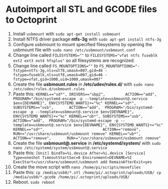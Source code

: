 # Autoimport all STL and GCODE files to Octoprint

 1. Install `usbmount` with `sudo apt-get install usbmount`
 2. Install NTFS driver package **ntfs-3g** with `sudo apt-get install ntfs-3g`
 3. Configure usbmount to mount specified filesystems by opening the usbmount file with `sudo nano /etc/usbmount/usbmount.conf` 
 4. Change line called `FILESYSTEMS=""` to `FILESYSTEMS="vfat ntfs fuseblk ext2 ext3 ext4 hfsplus"` so all filesystems are recognized.
 5. Change line called `FS_MOUNTOPTIONS=""` to `FS_MOUNTOPTIONS="-fstype=ntfs-3g,nls=utf8,umask=007,gid=46 -fstype=fuseblk,nls=utf8,umask=007,gid=46 -fstype=vfat,gid=1000,uid=1000,umask=007"`
 6. Create the file **usbmount.rules** in **/etc/udev/rules.d/** with `sudo nano /etc/udev/rules.d/usbmount.rules`
 7. Paste this: ```KERNEL=="sd*", DRIVERS=="sbp2",         ACTION=="add",  PROGRAM="/bin/systemd-escape -p --template=usbmount@.service $env{DEVNAME}", ENV{SYSTEMD_WANTS}+="%c"
KERNEL=="sd*", SUBSYSTEMS=="usb",       ACTION=="add",  PROGRAM="/bin/systemd-escape -p --template=usbmount@.service $env{DEVNAME}", ENV{SYSTEMD_WANTS}+="%c"
KERNEL=="ub*", SUBSYSTEMS=="usb",       ACTION=="add",  PROGRAM="/bin/systemd-escape -p --template=usbmount@.service $env{DEVNAME}", ENV{SYSTEMD_WANTS}+="%c"
KERNEL=="sd*",                          ACTION=="remove",       RUN+="/usr/share/usbmount/usbmount remove"
KERNEL=="ub*",                          ACTION=="remove",       RUN+="/usr/share/usbmount/usbmount remove"```
 8. Create the file **usbmount@.service** in **/etc/systemd/system/** with `sudo nano /etc/systemd/system/usbmount@.service`
 9. Paste this: ```[Unit]
BindTo=%i.device
After=%i.device
[Service]
Type=oneshot
TimeoutStartSec=0
Environment=DEVNAME=%I
ExecStart=/usr/share/usbmount/usbmount add
RemainAfterExit=yes```
 10. Create the move script with `nano /home/pi/scripts/movefiles` 
 11. Paste this: ```cp /media/usb0/*.stl /home/pi/.octoprint/uploads/USB/
   cp /media/usb0/*.gcode /home/pi/.octoprint/uploads/USB/ ```
 12. Reboot. `sudo reboot`
